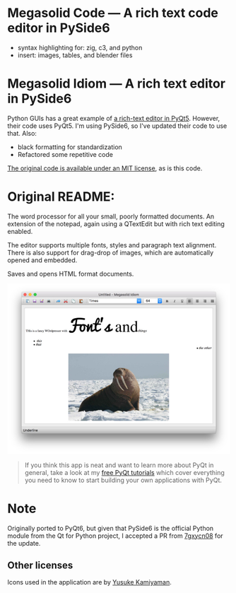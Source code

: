 # Megasolid Code — A rich text code editor in PySide6

* syntax highlighting for: zig, c3, and python
* insert: images, tables, and blender files


# Megasolid Idiom — A rich text editor in PySide6

Python GUIs has a great example of [a rich-text editor in
PyQt5](https://www.pythonguis.com/examples/python-rich-text-editor/).
However, their code uses PyQt5. I'm using PySide6, so I've updated their code to
use that. Also:

* black formatting for standardization
* Refactored some repetitive code

[The original code is available under an MIT
license](https://martinfitzpatrick.com/legal), as is this code.

# Original README:

The word processor for all your small, poorly formatted documents.  An
extension of the notepad, again using a QTextEdit but with rich text editing
enabled. 
 
The editor supports multiple fonts, styles and paragraph text alignment.
There is also support for drag-drop of images, which are automatically opened
and embedded.

Saves and opens HTML format documents.
 
![Wordprocessor](screenshot-wordprocessor.jpg)

> If you think this app is neat and want to learn more about
PyQt in general, take a look at my [free PyQt tutorials](https://www.learnpyqt.com)
which cover everything you need to know to start building your own applications with PyQt.

# Note

Originally ported to PyQt6, but given that PySide6 is the official Python
module from the Qt for Python project, I accepted a PR from
[7gxycn08](https://github.com/7gxycn08) for the update.


## Other licenses

Icons used in the application are by [Yusuke Kamiyaman](http://p.yusukekamiyamane.com/).
